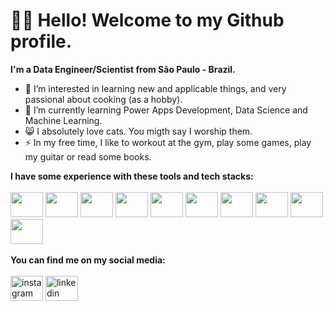 # 👋🏼 Hello! Welcome to my Github profile.


<b>I'm a Data Engineer/Scientist from São Paulo - Brazil.</b>

- 👀 I’m interested in learning new and applicable things, and very passional about cooking (as a hobby).
- 🌱 I’m currently learning Power Apps Development, Data Science and Machine Learning.
- 😸 I absolutely love cats. You migth say I worship them.
- ⚡ In my free time, I like to workout at the gym, play some games, play my guitar or read some books.

<b>I have some experience with these tools and tech stacks:</b><br><br>
<img src="https://cdn.jsdelivr.net/gh/devicons/devicon/icons/vscode/vscode-original.svg" width="52" height="40"/>
<img src="https://cdn.jsdelivr.net/gh/devicons/devicon/icons/photoshop/photoshop-plain.svg" width="52" height="40"/>
<img src="https://cdn.jsdelivr.net/gh/devicons/devicon/icons/mysql/mysql-original.svg" width="52" height="40"/>
<img src="https://cdn.jsdelivr.net/gh/devicons/devicon/icons/postgresql/postgresql-plain.svg" width="52" height="40"/>
<img src="https://cdn.jsdelivr.net/gh/devicons/devicon/icons/microsoftsqlserver/microsoftsqlserver-plain.svg" width="52" height="40"/>
<img src="https://cdn.jsdelivr.net/gh/devicons/devicon/icons/oracle/oracle-original.svg" width="52" height="40"/>
<img src="https://cdn.jsdelivr.net/gh/devicons/devicon/icons/python/python-original.svg" width="52" height="40"/>
<img src="https://cdn.jsdelivr.net/gh/devicons/devicon/icons/html5/html5-original.svg" width="52" height="40"/>
<img src="https://cdn.jsdelivr.net/gh/devicons/devicon/icons/css3/css3-original.svg" width="52" height="40"/>
 <img src="https://cdn.jsdelivr.net/gh/devicons/devicon/icons/javascript/javascript-original.svg" width="52" height="40"/>   
          <br>
<b>You can find me on my social media:</b> <br><br>
<a href="https://www.instagram.com/leoakang/" target="_blank"><img src="https://raw.githubusercontent.com/maurodesouza/profile-readme-generator/master/src/assets/icons/social/instagram/default.svg" width="52" height="40" alt="instagram logo" style="max-width: 100%;"></a>
<a href="https://www.linkedin.com/in/leoakang/"><img src="https://raw.githubusercontent.com/maurodesouza/profile-readme-generator/master/src/assets/icons/social/linkedin/default.svg" width="52" height="40" alt="linkedin logo" style="max-width: 100%;"></a>

